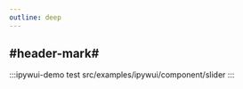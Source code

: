 ```yaml
---
outline: deep
---
```


## #header-mark#
:::ipywui-demo test
src/examples/ipywui/component/slider
:::
